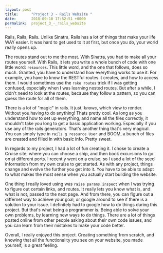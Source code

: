 ```yaml
---
layout: post
title:      "Project 3 - Rails Website "
date:       2018-09-10 17:52:51 +0000
permalink:  project_3_-_rails_website
---
```



Rails, Rails, Rails. Unlike Sinatra, Rails has a lot of things that make your life WAY easier. It was hard to get used to it at first, but once you do, your world really opens up.

The routes stand out to me the most. With Sinatra, you had to make all your routes yourself. With Rails, it lets you write a whole bunch of code with one little word: `resources`. This little word, and the one that follows, does so much. Granted, you have to understand how everything works to use it. For example, you have to know the RESTful routes it creates, and how to access them. I would sometimes use the `rake routes` trick if I was getting confused, especially when I was learning nested routes. But after a while, I didn't need to look at the routes, because they follow a pattern, so you can guess the route for all of them. 

There is a lot of "magic" in rails. It just, *knows*, which view to render. Without you having to do anything! Thats pretty cool. As long as you understand how to set up everything, and name all the files correctly, it shouldn't take you long to get a basic application working. Especially if you use any of the rails generators. That's another thing that's very magical. You can simply type in `rails g resource User` and BOOM, a bunch of files are created and filled in with basic info. Pretty sweet. 

In regards to my project, I had a lot of fun creating it. I chose to create a Cruise site, where you can choose a ship, and then book excursions to go on at different ports. I recently went on a cruise, so I used a lot of the seed information from my own cruise to get started. As with any project, things change and evolve the further you get into it. You have to be able to adapt to what makes the most sense when you actually start building the website. 

One thing I really loved using was `raise params.inspect` when I was trying to figure out certain links, and routes. It really lets you know what is, and what is not, passed to the next page. And from there, you can figure out a differnet way to achieve your goal, or google around to see if there is a solution to your issue. I definitely had to google how to do things during this project. But that's what being a programmer is. Being able to solve your own problems, by learning new ways to do things. There are a lot of things posted online from other people asking about their own code issues, and you can learn from their mistakes to make your code better. 

Overall, I really enjoyed this project. Creating something from scratch, and knowing that all the functionality you see on your website, you made yourself, is a great feeling. 

